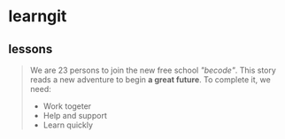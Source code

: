 # learngit
## lessons
> We are 23 persons to join the new free school *"becode"*.
> This story reads a new adventure to begin **a great future**.
> To complete it, we need:
> * Work togeter
> * Help and support
> * Learn quickly



